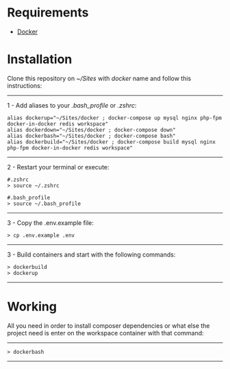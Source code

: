 # Requirements

- [Docker](https://www.docker.com/products/docker-desktop)

# Installation

Clone this repository on _~/Sites_ with _docker_ name and follow this instructions:

---

1 - Add aliases to your _.bash_profile_ or _.zshrc_:

```shell
alias dockerup="~/Sites/docker ; docker-compose up mysql nginx php-fpm docker-in-docker redis workspace"
alias dockerdown="~/Sites/docker ; docker-compose down"
alias dockerbash="~/Sites/docker ; docker-compose bash"
alias dockerbuild="~/Sites/docker ; docker-compose build mysql nginx php-fpm docker-in-docker redis workspace"
```

---

2 - Restart your terminal or execute:

```shell
#.zshrc
> source ~/.zshrc

#.bash_profile
> source ~/.bash_profile
```

---

3 - Copy the .env.example file:
```shell
> cp .env.example .env
```

---

3 - Build containers and start with the following commands:

```shell
> dockerbuild
> dockerup
```

---

# Working

All you need in order to install composer dependencies or what else the project need is enter on the workspace container with that command:

---

```shell
> dockerbash
```

---
